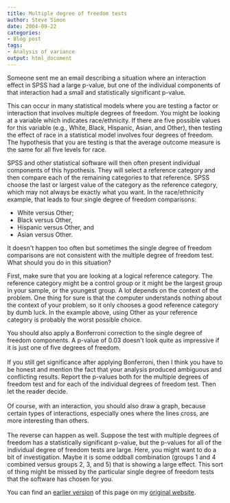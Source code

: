 ```yaml
---
title: Multiple degree of freedom tests
author: Steve Simon
date: 2004-09-22
categories:
- Blog post
tags:
- Analysis of variance
output: html_document
---
```

Someone sent me an email describing a situation where an interaction
effect in SPSS had a large p-value, but one of the individual components
of that interaction had a small and statistically significant p-value.

This can occur in many statistical models where you are testing a factor
or interaction that involves multiple degrees of freedom. You might be
looking at a variable which indicates race/ethnicity. If there are five
possible values for this variable (e.g., White, Black, Hispanic, Asian,
and Other), then testing the effect of race in a statistical model
involves four degrees of freedom. The hypothesis that you are testing is
that the average outcome measure is the same for all five levels for
race.

SPSS and other statistical software will then often present individual
components of this hypothesis. They will select a reference category and
then compare each of the remaining categories to that reference. SPSS
choose the last or largest value of the category as the reference
category, which may not always be exactly what you want. In the
race/ethnicity example, that leads to four single degree of freedom
comparisons:

-   White versus Other;
-   Black versus Other,
-   Hispanic versus Other, and
-   Asian versus Other.

It doesn\'t happen too often but sometimes the single degree of freedom
comparisons are not consistent with the multiple degree of freedom test.
What should you do in this situation?

First, make sure that you are looking at a logical reference category.
The reference category might be a control group or it might be the
largest group in your sample, or the youngest group. A lot depends on
the context of the problem. One thing for sure is that the computer
understands nothing about the context of your problem, so it only
chooses a good reference category by dumb luck. In the example above,
using Other as your reference category is probably the worst possible
choice.

You should also apply a Bonferroni correction to the single degree of
freedom components. A p-value of 0.03 doesn\'t look quite as impressive
if it is just one of five degrees of freedom.\
\
If you still get significance after applying Bonferroni, then I think
you have to be honest and mention the fact that your analysis produced
ambiguous and conflicting results. Report the p-values both for the
multiple degrees of freedom test and for each of the individual degrees
of freedom test. Then let the reader decide.\
\
Of course, with an interaction, you should also draw a graph, because
certain types of interactions, especially ones where the lines cross,
are more interesting than others.\
\
The reverse can happen as well. Suppose the test with multiple degrees
of freedom has a statistically significant p-value, but the p-values for
all of the individual degree of freedom tests are large. Here, you might
want to do a bit of investigation. Maybe it is some oddball combination
(groups 1 and 4 combined versus groups 2, 3, and 5) that is showing a
large effect. This sort of thing might be missed by the particular
single degree of freedom tests that the software has chosen for you.

You can find an [earlier version](http://www.pmean.com/04/MultipleDF.html) of this page on my [original website](http://www.pmean.com/original_site.html).
